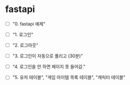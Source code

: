# fastapi 

- [ ] "0. fastapi 예제"

- [ ] "1. 로그인"

- [ ] "2. 로그아웃"

- [ ] "3. 로그인이 자동으로 풀리고 (30분)"

- [ ] "4. 로그인을 안 하면 페이지 못 들어감."

- [ ] "5. 유저 테이블", "게임 아이템 목록 테이블", "캐릭터 테이블"